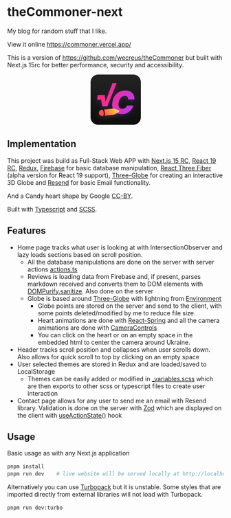 # theCommoner-next
My blog for random stuff that I like.

View it online https://commoner.vercel.app/

This is a version of https://github.com/wecreus/theCommoner but built with Next.js 15rc for better performance, security and accessibility. 

<div align="center">

![LOGO](./app/apple-icon.png) 
</div>

## Implementation

This project was build as Full-Stack Web APP with [Next.js 15 RC](https://nextjs.org/blog/next-15-rc), [React 19 RC](https://react.dev/blog/2024/04/25/react-19), [Redux](https://redux.js.org/), [Firebase](https://firebase.google.com/) for basic database manipulation, [React Three Fiber](https://docs.pmnd.rs/react-three-fiber/getting-started/introduction) (alpha version for React 19 support), [Three-Globe](https://github.com/vasturiano/three-globe) for creating an interactive 3D Globe and [Resend](https://resend.com/) for basic Email functionality. 

And a Candy heart shape by Google [CC-BY](https://creativecommons.org/licenses/by/3.0/).

Built with [Typescript](https://www.typescriptlang.org/) and [SCSS](https://sass-lang.com/).


## Features
* Home page tracks what user is looking at with IntersectionObserver and lazy loads sections based on scroll position.
  * All the database manipulations are done on the server with server actions [actions.ts](/app/lib/actions.ts)
  * Reviews is loading data from Firebase and, if present, parses markdown received and converts them to DOM elements with [DOMPurify.sanitize](https://github.com/cure53/DOMPurify?tab=readme-ov-file#how-do-i-use-it). Also done on the server
  * Globe is based around [Three-Globe](https://github.com/vasturiano/three-globe) with lightning from [Environment](https://github.com/pmndrs/drei?tab=readme-ov-file#environment)
    * Globe points are stored on the server and send to the client, with some points deleted/modified by me to reduce file size.
    * Heart animations are done with [React-Spring](https://github.com/pmndrs/react-spring) and all the camera animations are done with [CameraControls](https://github.com/pmndrs/drei?tab=readme-ov-file#cameracontrols)
    * You can click on the heart or on an empty space in the embedded html to center the camera around Ukraine.
* Header tracks scroll position and collapses when user scrolls down. Also allows for quick scroll to top by clicking on an empty space
* User selected themes are stored in Redux and are loaded/saved to LocalStorage
  * Themes can be easily added or modified in [_variables.scss](/styles/_variables.scss) which are then exports to other scss or typescript files to create user interaction
* Contact page allows for any user to send me an email with Resend library. Validation is done on the server with [Zod](https://zod.dev/) which are displayed on the client with [useActionState()](https://react.dev/reference/react/useActionState) hook

## Usage

Basic usage as with any Next.js application

```bash
pnpm install   
pnpm run dev    # live website will be served locally at http://localhost:3000/
```
Alternatively you can use [Turbopack](https://turbo.build/pack) but it is unstable. Some styles that are imported directly from external libraries will not load with Turbopack.

```bash  
pnpm run dev:turbo
```